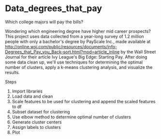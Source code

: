 # Data_degrees_that_pay
Which college majors will pay the bills?

Wondering which engineering degree have higher mid career prospects? This project uses data collected from a year-long survey of 1.2 million people with only a bachelor's degree by PayScale Inc., made available at http://online.wsj.com/public/resources/documents/info-Degrees_that_Pay_you_Back-sort.html?mod=article_inline by the Wall Street Journal for their article Ivy League's Big Edge: Starting Pay. After doing some data clean up, we'll use techniques for determining the optimal number of clusters, apply a k-means clustering analysis, and visualize the results.

Steps

1. Import libraries
2. Load data and clean
3. Scale features to be used for clustering and append the scaled features to df
4. Subset dataset for clustering
5. Use elbow method to determine optimal number of clusters
6. Generate cluster centers
7. Assign labels to clusters
8. Plot
